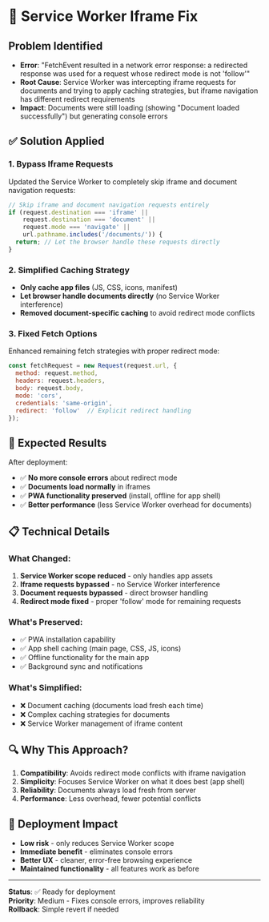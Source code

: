 # 🔧 Service Worker Iframe Fix

## Problem Identified
- **Error**: "FetchEvent resulted in a network error response: a redirected response was used for a request whose redirect mode is not 'follow'"
- **Root Cause**: Service Worker was intercepting iframe requests for documents and trying to apply caching strategies, but iframe navigation has different redirect requirements
- **Impact**: Documents were still loading (showing "Document loaded successfully") but generating console errors

## ✅ Solution Applied

### 1. **Bypass Iframe Requests**
Updated the Service Worker to completely skip iframe and document navigation requests:

```javascript
// Skip iframe and document navigation requests entirely
if (request.destination === 'iframe' || 
    request.destination === 'document' ||
    request.mode === 'navigate' ||
    url.pathname.includes('/documents/')) {
  return; // Let the browser handle these requests directly
}
```

### 2. **Simplified Caching Strategy**
- **Only cache app files** (JS, CSS, icons, manifest)
- **Let browser handle documents directly** (no Service Worker interference)
- **Removed document-specific caching** to avoid redirect mode conflicts

### 3. **Fixed Fetch Options**
Enhanced remaining fetch strategies with proper redirect mode:

```javascript
const fetchRequest = new Request(request.url, {
  method: request.method,
  headers: request.headers,
  body: request.body,
  mode: 'cors',
  credentials: 'same-origin',
  redirect: 'follow'  // Explicit redirect handling
});
```

## 🎯 Expected Results

After deployment:
- ✅ **No more console errors** about redirect mode
- ✅ **Documents load normally** in iframes
- ✅ **PWA functionality preserved** (install, offline for app shell)
- ✅ **Better performance** (less Service Worker overhead for documents)

## 📋 Technical Details

### What Changed:
1. **Service Worker scope reduced** - only handles app assets
2. **Iframe requests bypassed** - no Service Worker interference
3. **Document requests bypassed** - direct browser handling
4. **Redirect mode fixed** - proper 'follow' mode for remaining requests

### What's Preserved:
- ✅ PWA installation capability
- ✅ App shell caching (main page, CSS, JS, icons)
- ✅ Offline functionality for the main app
- ✅ Background sync and notifications

### What's Simplified:
- ❌ Document caching (documents load fresh each time)
- ❌ Complex caching strategies for documents
- ❌ Service Worker management of iframe content

## 🔍 Why This Approach?

1. **Compatibility**: Avoids redirect mode conflicts with iframe navigation
2. **Simplicity**: Focuses Service Worker on what it does best (app shell)
3. **Reliability**: Documents always load fresh from server
4. **Performance**: Less overhead, fewer potential conflicts

## 🚀 Deployment Impact

- **Low risk** - only reduces Service Worker scope
- **Immediate benefit** - eliminates console errors
- **Better UX** - cleaner, error-free browsing experience
- **Maintained functionality** - all features work as before

---

**Status**: ✅ Ready for deployment  
**Priority**: Medium - Fixes console errors, improves reliability  
**Rollback**: Simple revert if needed
